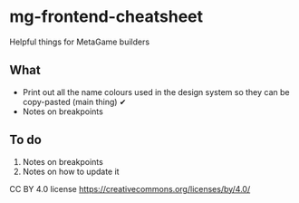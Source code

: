 # mg-frontend-cheatsheet
Helpful things for MetaGame builders

## What
- Print out all the name colours used in the design system so they can be copy-pasted (main thing) ✔
- Notes on breakpoints

## To do
1. Notes on breakpoints
2. Notes on how to update it

CC BY 4.0 license https://creativecommons.org/licenses/by/4.0/
